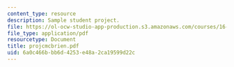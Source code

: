 ```yaml
---
content_type: resource
description: Sample student project.
file: https://ol-ocw-studio-app-production.s3.amazonaws.com/courses/16-810-engineering-design-and-rapid-prototyping-january-iap-2007/6a0c466bbb6d4253e48a2ca19599d22c_projcmcbrien.pdf
file_type: application/pdf
resourcetype: Document
title: projcmcbrien.pdf
uid: 6a0c466b-bb6d-4253-e48a-2ca19599d22c
---
```

